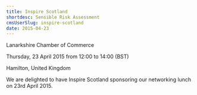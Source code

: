 ```yaml
---
title: Inspire Scotland
shortdesc: Sensible Risk Assessment
cmsUserSlug: inspire-scotland
date: 2015-04-23
---
```


Lanarkshire Chamber of Commerce

Thursday, 23 April 2015 from 12:00 to 14:00 (BST)

Hamilton, United Kingdom

We are delighted to have Inspire Scotland sponsoring our networking lunch on 23rd April 2015.